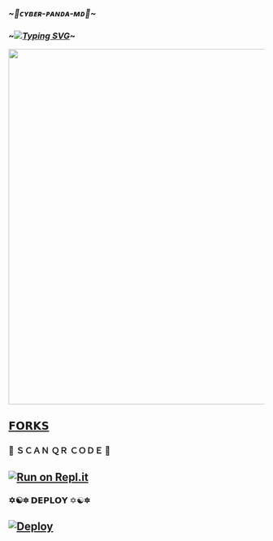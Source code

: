 ###  _*~🎩ᴄʏʙᴇʀ-ᴘᴀɴᴅᴀ-ᴍᴅ🎩~*_



###  ~*[![Typing SVG](https://readme-typing-svg.herokuapp.com?font=Rockstar-ExtraBold&color=F00&lines=WELCOME+TO+CYBER+PANDA+WHATSAPP+BOT;MADE+BY+CYBER+x+SACHIYA)](https://git.io/typing-svg)*~







   <p align="center">
<a href="https://youtube.com/@cybersachiyasl">
    <img src="https://i.imgur.com/4AEOHPi.jpg" width="700px">
  </a>



  
## [𝗙𝗢𝗥𝗞𝗦](https://github.com/2005-SACHITH-MAX/CYBER-PANDA-MD-V1/forks)





  ### 📸 ＳＣＡＮ ＱＲ ＣＯＤＥ 📸
 
## [![Run on Repl.it](https://repl.it/badge/github/quiec/whatsAlfa)](https://replit.com/@shashikabot/Queen-Nethu-MD-QR-Code)




 ### ✡☯🔯  𝗗𝗘𝗣𝗟𝗢𝗬 ✡☯🔯


## [![Deploy](https://www.herokucdn.com/deploy/button.svg)](https://heroku.com/deploy?template=https://github.com/2005-SACHITH-MAX/CYBER-PANDA-MD-V1.git)
